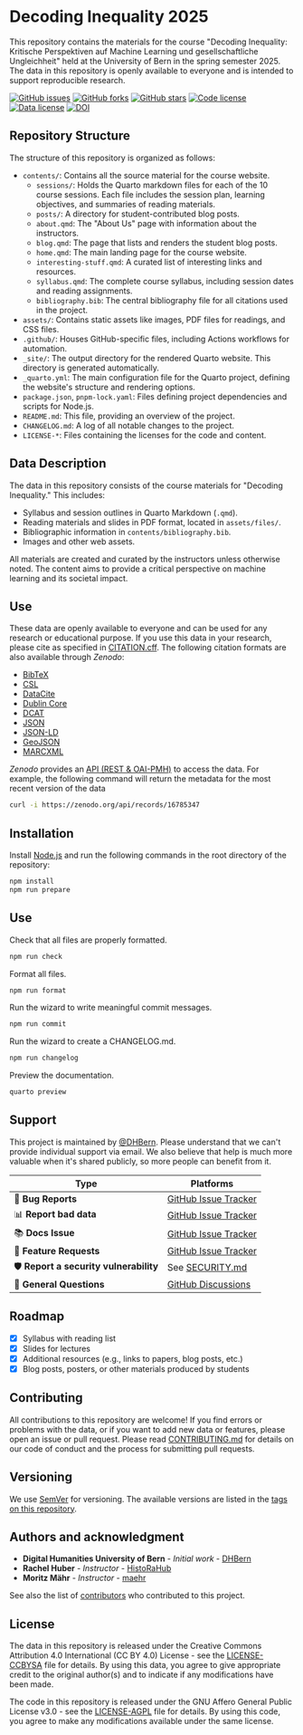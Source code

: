# Decoding Inequality 2025

This repository contains the materials for the course "Decoding Inequality: Kritische Perspektiven auf Machine Learning und gesellschaftliche Ungleichheit" held at the University of Bern in the spring semester 2025. The data in this repository is openly available to everyone and is intended to support reproducible research.

[![GitHub issues](https://img.shields.io/github/issues/DHBern/decoding-inequality-2025.svg)](https://github.com/DHBern/decoding-inequality-2025/issues)
[![GitHub forks](https://img.shields.io/github/forks/DHBern/decoding-inequality-2025.svg)](https://github.com/DHBern/decoding-inequality-2025/network)
[![GitHub stars](https://img.shields.io/github/stars/DHBern/decoding-inequality-2025.svg)](https://github.com/DHBern/decoding-inequality-2025/stargazers)
[![Code license](https://img.shields.io/github/license/DHBern/decoding-inequality-2025.svg)](https://github.com/DHBern/decoding-inequality-2025/blob/main/LICENSE-AGPL.md)
[![Data license](https://img.shields.io/github/license/DHBern/decoding-inequality-2025.svg)](https://github.com/DHBern/decoding-inequality-2025/blob/main/LICENSE-CCBYSA.md)
[![DOI](https://zenodo.org/badge/876239345.svg)](https://zenodo.org/badge/latestdoi/16785347)

## Repository Structure

The structure of this repository is organized as follows:

- `contents/`: Contains all the source material for the course website.
  - `sessions/`: Holds the Quarto markdown files for each of the 10 course sessions. Each file includes the session plan, learning objectives, and summaries of reading materials.
  - `posts/`: A directory for student-contributed blog posts.
  - `about.qmd`: The "About Us" page with information about the instructors.
  - `blog.qmd`: The page that lists and renders the student blog posts.
  - `home.qmd`: The main landing page for the course website.
  - `interesting-stuff.qmd`: A curated list of interesting links and resources.
  - `syllabus.qmd`: The complete course syllabus, including session dates and reading assignments.
  - `bibliography.bib`: The central bibliography file for all citations used in the project.
- `assets/`: Contains static assets like images, PDF files for readings, and CSS files.
- `.github/`: Houses GitHub-specific files, including Actions workflows for automation.
- `_site/`: The output directory for the rendered Quarto website. This directory is generated automatically.
- `_quarto.yml`: The main configuration file for the Quarto project, defining the website's structure and rendering options.
- `package.json`, `pnpm-lock.yaml`: Files defining project dependencies and scripts for Node.js.
- `README.md`: This file, providing an overview of the project.
- `CHANGELOG.md`: A log of all notable changes to the project.
- `LICENSE-*`: Files containing the licenses for the code and content.

## Data Description

The data in this repository consists of the course materials for "Decoding Inequality." This includes:

- Syllabus and session outlines in Quarto Markdown (`.qmd`).
- Reading materials and slides in PDF format, located in `assets/files/`.
- Bibliographic information in `contents/bibliography.bib`.
- Images and other web assets.

All materials are created and curated by the instructors unless otherwise noted. The content aims to provide a critical perspective on machine learning and its societal impact.

## Use

These data are openly available to everyone and can be used for any research or educational purpose. If you use this data in your research, please cite as specified in [CITATION.cff](CITATION.cff). The following citation formats are also available through _Zenodo_:

- [BibTeX](https://zenodo.org/record/16785347/export/hx)
- [CSL](https://zenodo.org/record/16785347/export/csl)
- [DataCite](https://zenodo.org/record/16785347/export/dcite4)
- [Dublin Core](https://zenodo.org/record/16785347/export/xd)
- [DCAT](https://zenodo.org/record/16785347/export/dcat)
- [JSON](https://zenodo.org/record/16785347/export/json)
- [JSON-LD](https://zenodo.org/record/16785347/export/schemaorg_jsonld)
- [GeoJSON](https://zenodo.org/record/16785347/export/geojson)
- [MARCXML](https://zenodo.org/record/16785347/export/xm)

_Zenodo_ provides an [API (REST & OAI-PMH)](https://developers.zenodo.org/) to access the data. For example, the following command will return the metadata for the most recent version of the data

```bash
curl -i https://zenodo.org/api/records/16785347
```

## Installation

Install [Node.js](https://nodejs.org/en/) and run the following commands in the root directory of the repository:

```bash
npm install
npm run prepare
```

## Use

Check that all files are properly formatted.

```bash
npm run check
```

Format all files.

```bash
npm run format
```

Run the wizard to write meaningful commit messages.

```bash
npm run commit
```

Run the wizard to create a CHANGELOG.md.

```bash
npm run changelog
```

Preview the documentation.

```bash
quarto preview
```

## Support

This project is maintained by [@DHBern](https://github.com/DHBern). Please understand that we can't provide individual support via email. We also believe that help is much more valuable when it's shared publicly, so more people can benefit from it.

| Type                                   | Platforms                                                                            |
| -------------------------------------- | ------------------------------------------------------------------------------------ |
| 🚨 **Bug Reports**                     | [GitHub Issue Tracker](https://github.com/DHBern/decoding-inequality-2025/issues)    |
| 📊 **Report bad data**                 | [GitHub Issue Tracker](https://github.com/DHBern/decoding-inequality-2025/issues)    |
| 📚 **Docs Issue**                      | [GitHub Issue Tracker](https://github.com/DHBern/decoding-inequality-2025/issues)    |
| 🎁 **Feature Requests**                | [GitHub Issue Tracker](https://github.com/DHBern/decoding-inequality-2025/issues)    |
| 🛡 **Report a security vulnerability** | See [SECURITY.md](SECURITY.md)                                                       |
| 💬 **General Questions**               | [GitHub Discussions](https://github.com/DHBern/decoding-inequality-2025/discussions) |

## Roadmap

- [x] Syllabus with reading list
- [x] Slides for lectures
- [x] Additional resources (e.g., links to papers, blog posts, etc.)
- [x] Blog posts, posters, or other materials produced by students

## Contributing

All contributions to this repository are welcome! If you find errors or problems with the data, or if you want to add new data or features, please open an issue or pull request. Please read [CONTRIBUTING.md](CONTRIBUTING.md) for details on our code of conduct and the process for submitting pull requests.

## Versioning

We use [SemVer](http://semver.org/) for versioning. The available versions are listed in the [tags on this repository](https://github.com/DHBern/decoding-inequality-2025/tags).

## Authors and acknowledgment

- **Digital Humanities University of Bern** - _Initial work_ - [DHBern](https://github.com/DHBern)
- **Rachel Huber** - _Instructor_ - [HistoRaHub](https://github.com/HistoRaHub)
- **Moritz Mähr** - _Instructor_ - [maehr](https://github.com/maehr)

See also the list of [contributors](https://github.com/DHBern/decoding-inequality-2025/graphs/contributors) who contributed to this project.

## License

The data in this repository is released under the Creative Commons Attribution 4.0 International (CC BY 4.0) License - see the [LICENSE-CCBYSA](LICENSE-CCBYSA.md) file for details. By using this data, you agree to give appropriate credit to the original author(s) and to indicate if any modifications have been made.

The code in this repository is released under the GNU Affero General Public License v3.0 - see the [LICENSE-AGPL](LICENSE-AGPL.md) file for details. By using this code, you agree to make any modifications available under the same license.
